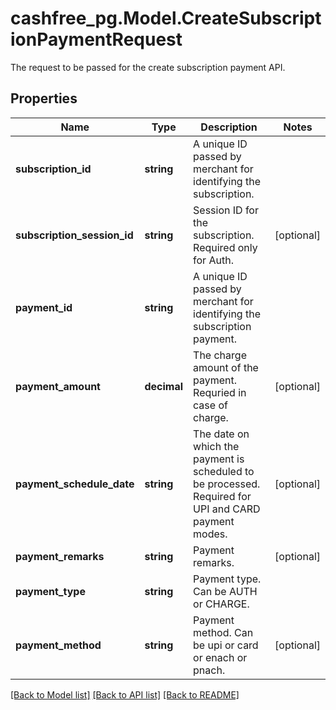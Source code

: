 # cashfree_pg.Model.CreateSubscriptionPaymentRequest
The request to be passed for the create subscription payment API.

## Properties

Name | Type | Description | Notes
------------ | ------------- | ------------- | -------------
**subscription_id** | **string** | A unique ID passed by merchant for identifying the subscription. | 
**subscription_session_id** | **string** | Session ID for the subscription. Required only for Auth. | [optional] 
**payment_id** | **string** | A unique ID passed by merchant for identifying the subscription payment. | 
**payment_amount** | **decimal** | The charge amount of the payment. Requried in case of charge. | [optional] 
**payment_schedule_date** | **string** | The date on which the payment is scheduled to be processed. Required for UPI and CARD payment modes. | [optional] 
**payment_remarks** | **string** | Payment remarks. | [optional] 
**payment_type** | **string** | Payment type. Can be AUTH or CHARGE. | 
**payment_method** | **string** | Payment method. Can be upi or card or enach or pnach. | [optional] 

[[Back to Model list]](../README.md#documentation-for-models) [[Back to API list]](../README.md#documentation-for-api-endpoints) [[Back to README]](../README.md)

